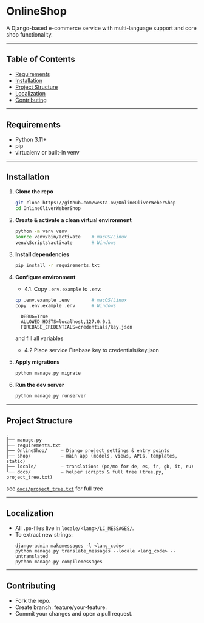 # OnlineShop

A Django-based e-commerce service with multi-language support and core shop functionality.

---

## Table of Contents

- [Requirements](#requirements)  
- [Installation](#installation)  
- [Project Structure](#project-structure)  
- [Localization](#localization)  
- [Contributing](#contributing)  

[//]: # (- [License]&#40;#license&#41;  )

---

## Requirements

- Python 3.11+  
- pip  
- virtualenv or built-in venv  

---

## Installation

1. **Clone the repo**  
   ```bash
   git clone https://github.com/westa-ow/OnlineOliverWeberShop
   cd OnlineOliverWeberShop
   ```
   
2. **Create & activate a clean virtual environment**
    ```bash
    python -m venv venv
    source venv/bin/activate    # macOS/Linux
    venv\Scripts\activate       # Windows
   ```

3. **Install dependencies**
    ```bash
    pip install -r requirements.txt
   ```

4. **Configure environment**  

   - 4.1. Copy `.env.example` to `.env`:
    ```bash
    cp .env.example .env        # macOS/Linux
    copy .env.example .env      # Windows
    ```
    ```env
      DEBUG=True
      ALLOWED_HOSTS=localhost,127.0.0.1
      FIREBASE_CREDENTIALS=credentials/key.json
    ```
    and fill all variables 
   

   - 4.2 Place service Firebase key to credentials/key.json 
    

5. **Apply migrations**
    ```bash
    python manage.py migrate
    ```

6. **Run the dev server**
    ```bash
    python manage.py runserver
    ```
   
---

## Project Structure
```text
.
├── manage.py
├── requirements.txt
├── OnlineShop/     — Django project settings & entry points
├── shop/           — main app (models, views, APIs, templates, static)
├── locale/         — translations (po/mo for de, es, fr, gb, it, ru)
└── docs/           — helper scripts & full tree (tree.py, project_tree.txt)
```

see [`docs/project_tree.txt`](docs/project_tree.txt) for full tree

---

## Localization

- All `.po`-files live in `locale/<lang>/LC_MESSAGES/`.  
- To extract new strings:
  ```
  django-admin makemessages -l <lang_code>
  python manage.py translate_messages --locale <lang_code> --untranslated   
  python manage.py compilemessages
  ```


---

## Contributing

- Fork the repo.
- Create branch: feature/your-feature.
- Commit your changes and open a pull request.

